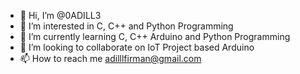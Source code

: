 - 👋 Hi, I’m @0ADILL3
- 👀 I’m interested in C, C++ and Python Programming
- 🌱 I’m currently learning C, C++ Arduino and Python Programming
- 💞️ I’m looking to collaborate on IoT Project based Arduino
- 📫 How to reach me adilllfirman@gmail.com

<!---
0ADILL3/0ADILL3 is a ✨ special ✨ repository because its `README.md` (this file) appears on your GitHub profile.
You can click the Preview link to take a look at your changes.
--->
